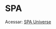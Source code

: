 # SPA

Acessar: <a href='https://www.lfoalves.github.io/stage6/desafios/spa-universe/index.hmtl'>SPA Universe</a>